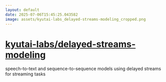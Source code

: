 ```yaml
---
layout: default
date: 2025-07-06T15:45:25.043582
image: assets/kyutai-labs_delayed-streams-modeling_cropped.png
---
```


# [kyutai-labs/delayed-streams-modeling](https://github.com/kyutai-labs/delayed-streams-modeling)

speech-to-text and sequence-to-sequence models using delayed streams for streaming tasks
